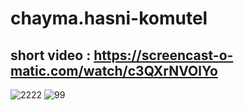 # chayma.hasni-komutel

## short video : https://screencast-o-matic.com/watch/c3QXrNVOlYo
![2222](https://user-images.githubusercontent.com/91464719/189551277-9272745d-130b-4140-9f06-788a2089e448.PNG)
![99](https://user-images.githubusercontent.com/91464719/189551306-537fab42-d3c0-4dba-97f3-510b9cc4ee12.PNG)
